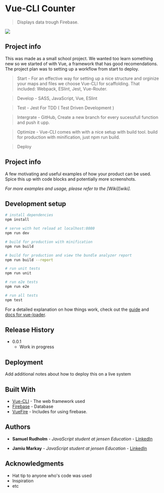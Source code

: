 # Vue-CLI Counter
> Displays data trough Firebase.

![](header.png)

## Project info

This was made as a small school project. We wanted too learn something new so we started of with Vue, a framework that has good recomendations. The project plan was to setting up a workflow from start to deploy.

> Start - For an effective way for setting up a nice structure and orginize your maps and files we choose Vue-CLI for scaffolding.
That included: Webpack, ESlint, Jest, Vue-Router.

> Develop - SASS, JavaScript, Vue, ESlint

> Test - Jest For TDD ( Test Driven Development )

> Intergrate - GitHub, Create a new branch for every sucessfull function and push it upp.

> Optimize - Vue-CLI comes with with a nice setup with build tool. build for production with minification, just npm run build.

> Deploy 


## Project info

A few motivating and useful examples of how your product can be used. Spice this up with code blocks and potentially more screenshots.

_For more examples and usage, please refer to the [Wiki][wiki]._

## Development setup
``` bash
# install dependencies
npm install

# serve with hot reload at localhost:8080
npm run dev

# build for production with minification
npm run build

# build for production and view the bundle analyzer report
npm run build --report

# run unit tests
npm run unit

# run e2e tests
npm run e2e

# run all tests
npm test
```

For a detailed explanation on how things work, check out the [guide](http://vuejs-templates.github.io/webpack/) and [docs for vue-loader](http://vuejs.github.io/vue-loader).


## Release History

* 0.0.1
    * Work in progress

## Deployment

Add additional notes about how to deploy this on a live system

## Built With

* [Vue-CLI](https://vuejs.org/v2/guide/installation.html) - The web framework used
* [Firebase](https://firebase.google.com/docs/) - Database
* [VueFire](https://alligator.io/vuejs/vuefire-firebase/) - Includes for using firebase.


## Authors

* **Samuel Rudholm** - *JavaScript student at jensen Education* - [LinkedIn](https://github.com/PurpleBooth)

* **Jamiu Markay** - *JavaScript student at jensen Education* - [LinkedIn](https://github.com/PurpleBooth)

## Acknowledgments

* Hat tip to anyone who's code was used
* Inspiration
* etc
